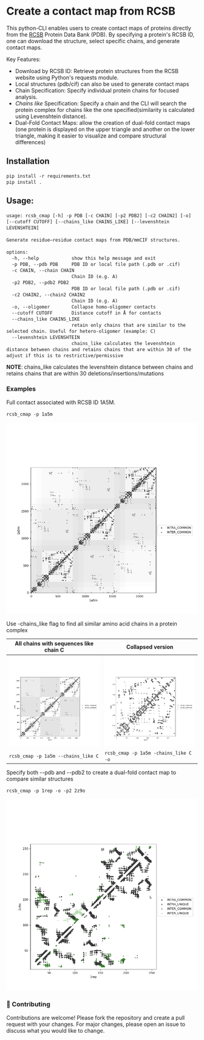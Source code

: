 # Create a contact map from RCSB

This python-CLI enables users to create contact maps of proteins directly from the [RCSB](https://www.rcsb.org/) Protein Data Bank (PDB). By specifying a protein's RCSB ID, one can download the structure, select specific chains, and generate contact maps.

Key Features:
- Download by RCSB ID: Retrieve protein structures from the RCSB website using Python's requests module.
- Local structures (pdb/cif) can also be used to generate contact maps
- Chain Specification: Specify individual protein chains for focused analysis.
- *Chains like* Specification: Specify a chain and the CLI will search the protein complex for chains like the one specified(similarity is calculated using Levenshtein distance).
- Dual-Fold Contact Maps: allow the creation of dual-fold contact maps (one protein is displayed on the upper triangle and another on the lower triangle, making it easier to visualize and compare structural differences)

## Installation
```
pip install -r requirements.txt
pip install .

```

## Usage:
```
usage: rcsb_cmap [-h] -p PDB [-c CHAIN] [-p2 PDB2] [-c2 CHAIN2] [-o] [--cutoff CUTOFF] [--chains_like CHAINS_LIKE] [--levenshtein LEVENSHTEIN]

Generate residue–residue contact maps from PDB/mmCIF structures.

options:
  -h, --help            show this help message and exit
  -p PDB, --pdb PDB     PDB ID or local file path (.pdb or .cif)
  -c CHAIN, --chain CHAIN
                        Chain ID (e.g. A)
  -p2 PDB2, --pdb2 PDB2
                        PDB ID or local file path (.pdb or .cif)
  -c2 CHAIN2, --chain2 CHAIN2
                        Chain ID (e.g. A)
  -o, --oligomer        Collapse homo‑oligomer contacts
  --cutoff CUTOFF       Distance cutoff in Å for contacts
  --chains_like CHAINS_LIKE
                        retain only chains that are similar to the selected chain. Useful for hetero-oligomer (example: C)
  --levenshtein LEVENSHTEIN
                        chains_like calculates the levenshtein distance between chains and retains chains that are within 30 of the adjust if this is to restrictive/permissive
```
**NOTE**: chains_like calculates the levenshtein distance between chains and retains chains that are within 30 deletions/insertions/mutations

### Examples
Full contact associated with RCSB ID 1A5M.
```
rcsb_cmap -p 1a5m
```
![temporary text](/img/1a5m.png)


Use -chains_like flag to find all similar amino acid chains in a protein complex

| All chains with sequences like chain C  | Collapsed version                 |
| ------------------------------- | ----------------------------------------- |
|![](/img/1a5m_chains_like_C.png) | ![](/img/1a5m_chains_like_C_collapse.png) |
|```rcsb_cmap -p 1a5m --chains_like C``` |```rcsb_cmap -p 1a5m -chains_like C -o ```|

Specify both --pdb and --pdb2 to create a dual-fold contact map to compare similar structures
```
rcsb_cmap -p 1rep -o -p2 2z9o
```
![](/img/comp_1rep_2z9o_collapse.png)


### 🤝 Contributing

Contributions are welcome! Please fork the repository and create a pull request with your changes. For major changes, please open an issue to discuss what you would like to change.
